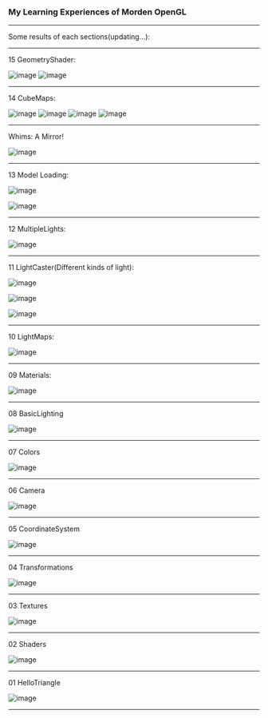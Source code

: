 ### My Learning Experiences of Morden OpenGL ###

_ _ _

Some results of each sections(updating...):

---  


15 GeometryShader:

![image](https://github.com/hellokenlee/OpenGLPractice/raw/master/textures/demo/15-1.png)
![image](https://github.com/hellokenlee/OpenGLPractice/raw/master/textures/demo/15-2.gif)

_ _ _

14 CubeMaps:

![image](https://github.com/hellokenlee/OpenGLPractice/raw/master/textures/demo/14-1.png)
![image](https://github.com/hellokenlee/OpenGLPractice/raw/master/textures/demo/14-2.png)
![image](https://github.com/hellokenlee/OpenGLPractice/raw/master/textures/demo/14-3.png)
![image](https://github.com/hellokenlee/OpenGLPractice/raw/master/textures/demo/14-4.png)
_ _ _
  
Whims: A Mirror! 

![image](https://github.com/hellokenlee/OpenGLPractice/raw/master/textures/demo/w01.png)
_ _ _

13 Model Loading:

![image](https://github.com/hellokenlee/OpenGLPractice/raw/master/textures/demo/13-1.png)

![image](https://github.com/hellokenlee/OpenGLPractice/raw/master/textures/demo/13-2.png)
_ _ _

12 MultipleLights:

![image](https://github.com/hellokenlee/OpenGLPractice/raw/master/textures/demo/12.png)
_ _ _

11 LightCaster(Different kinds of light):

![image](https://github.com/hellokenlee/OpenGLPractice/raw/master/textures/demo/11-1.png)

![image](https://github.com/hellokenlee/OpenGLPractice/raw/master/textures/demo/11-2.png)

![image](https://github.com/hellokenlee/OpenGLPractice/raw/master/textures/demo/11-3.png)
_ _ _
10 LightMaps:

![image](https://github.com/hellokenlee/OpenGLPractice/raw/master/textures/demo/10.png)
_ _ _
09 Materials:

![image](https://github.com/hellokenlee/OpenGLPractice/raw/master/textures/demo/09.png)
_ _ _
08 BasicLighting

![image](https://github.com/hellokenlee/OpenGLPractice/raw/master/textures/demo/08.png)
_ _ _
07 Colors

![image](https://github.com/hellokenlee/OpenGLPractice/raw/master/textures/demo/07.png)
_ _ _
06 Camera

![image](https://github.com/hellokenlee/OpenGLPractice/raw/master/textures/demo/06.gif)
_ _ _
05 CoordinateSystem

![image](https://github.com/hellokenlee/OpenGLPractice/raw/master/textures/demo/05.gif)
_ _ _
04 Transformations

![image](https://github.com/hellokenlee/OpenGLPractice/raw/master/textures/demo/04.gif)
_ _ _
03 Textures

![image](https://github.com/hellokenlee/OpenGLPractice/raw/master/textures/demo/03.png)
_ _ _
02 Shaders

![image](https://github.com/hellokenlee/OpenGLPractice/raw/master/textures/demo/02.gif)
_ _ _
01 HelloTriangle

![image](https://github.com/hellokenlee/OpenGLPractice/raw/master/textures/demo/01.png)
_ _ _
